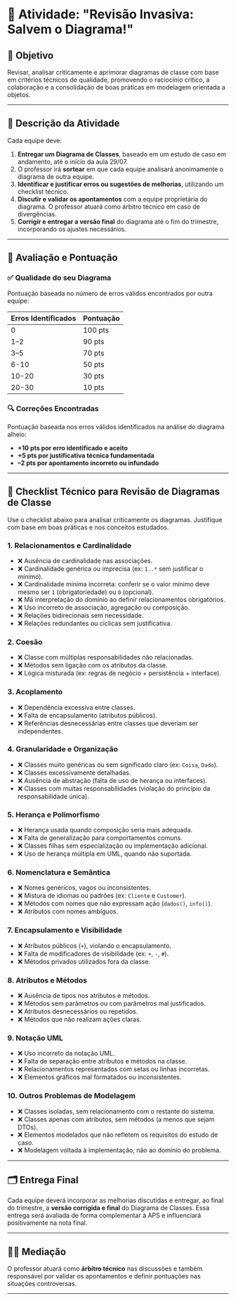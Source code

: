 # 🧠 Atividade: "Revisão Invasiva: Salvem o Diagrama!"

## 🎯 Objetivo

Revisar, analisar criticamente e aprimorar diagramas de classe com base em critérios técnicos de qualidade, promovendo o raciocínio crítico, a colaboração e a consolidação de boas práticas em modelagem orientada a objetos.

---

## 🧪 Descrição da Atividade

Cada equipe deve:

1. **Entregar um Diagrama de Classes**, baseado em um estudo de caso em andamento, até o início da aula 29/07.
2. O professor irá **sortear** em que cada equipe analisará anonimamente o diagrama de outra equipe.
3. **Identificar e justificar erros ou sugestões de melhorias**, utilizando um checklist técnico.
4. **Discutir e validar os apontamentos** com a equipe proprietária do diagrama. O professor atuará como árbitro técnico em caso de divergências.
5. **Corrigir e entregar a versão final** do diagrama até o fim do trimestre, incorporando os ajustes necessários.

---

## 🔎 Avaliação e Pontuação

### ✅ Qualidade do seu Diagrama
Pontuação baseada no número de erros válidos encontrados por outra equipe:

| Erros Identificados | Pontuação |
|---------------------|-----------|
| 0                   | 100 pts   |
| 1–2                 | 90 pts    |
| 3–5                 | 70 pts    |
| 6-10           | 50 pts    |
| 10-20           | 30 pts    |
| 20-30           | 10 pts    |

### 🔍 Correções Encontradas
Pontuação baseada nos erros válidos identificados na análise do diagrama alheio:

- **+10 pts por erro identificado e aceito**
- **+5 pts por justificativa técnica fundamentada**
- **–2 pts por apontamento incorreto ou infundado**

---

## 🧩 Checklist Técnico para Revisão de Diagramas de Classe

Use o checklist abaixo para analisar criticamente os diagramas. Justifique com base em boas práticas e nos conceitos estudados.

### 1. Relacionamentos e Cardinalidade
- ❌ Ausência de cardinalidade nas associações.
- ❌ Cardinalidade genérica ou imprecisa (ex: `1..*` sem justificar o mínimo).
- ❌ Cardinalidade mínima incorreta: conferir se o valor mínimo deve mesmo ser `1` (obrigatoriedade) ou `0` (opcional).
- ❌ Má interpretação do domínio ao definir relacionamentos obrigatórios.
- ❌ Uso incorreto de associação, agregação ou composição.
- ❌ Relações bidirecionais sem necessidade.
- ❌ Relações redundantes ou cíclicas sem justificativa.

### 2. Coesão
- ❌ Classe com múltiplas responsabilidades não relacionadas.
- ❌ Métodos sem ligação com os atributos da classe.
- ❌ Lógica misturada (ex: regras de negócio + persistência + interface).

### 3. Acoplamento
- ❌ Dependência excessiva entre classes.
- ❌ Falta de encapsulamento (atributos públicos).
- ❌ Referências desnecessárias entre classes que deveriam ser independentes.

### 4. Granularidade e Organização
- ❌ Classes muito genéricas ou sem significado claro (ex: `Coisa`, `Dado`).
- ❌ Classes excessivamente detalhadas.
- ❌ Ausência de abstração (falta de uso de herança ou interfaces).
- ❌ Classes com muitas responsabilidades (violação do princípio da responsabilidade única).

### 5. Herança e Polimorfismo
- ❌ Herança usada quando composição seria mais adequada.
- ❌ Falta de generalização para comportamentos comuns.
- ❌ Classes filhas sem especialização ou implementação adicional.
- ❌ Uso de herança múltipla em UML, quando não suportada.

### 6. Nomenclatura e Semântica
- ❌ Nomes genéricos, vagos ou inconsistentes.
- ❌ Mistura de idiomas ou padrões (ex: `Cliente` e `Customer`).
- ❌ Métodos com nomes que não expressam ação (`dados()`, `info()`).
- ❌ Atributos com nomes ambíguos.

### 7. Encapsulamento e Visibilidade
- ❌ Atributos públicos (`+`), violando o encapsulamento.
- ❌ Falta de modificadores de visibilidade (ex: `+`, `-`, `#`).
- ❌ Métodos privados utilizados fora da classe.

### 8. Atributos e Métodos
- ❌ Ausência de tipos nos atributos e métodos.
- ❌ Métodos sem parâmetros ou com parâmetros mal justificados.
- ❌ Atributos desnecessários ou repetidos.
- ❌ Métodos que não realizam ações claras.

### 9. Notação UML
- ❌ Uso incorreto da notação UML.
- ❌ Falta de separação entre atributos e métodos na classe.
- ❌ Relacionamentos representados com setas ou linhas incorretas.
- ❌ Elementos gráficos mal formatados ou inconsistentes.

### 10. Outros Problemas de Modelagem
- ❌ Classes isoladas, sem relacionamento com o restante do sistema.
- ❌ Classes apenas com atributos, sem métodos (a menos que sejam DTOs).
- ❌ Elementos modelados que não refletem os requisitos do estudo de caso.
- ❌ Modelagem voltada à implementação, não ao domínio do problema.

---

## 🗂️ Entrega Final

Cada equipe deverá incorporar as melhorias discutidas e entregar, ao final do trimestre, a **versão corrigida e final** do Diagrama de Classes. Essa entrega será avaliada de forma complementar à APS e influenciará positivamente na nota final.

---

## 👨‍🏫 Mediação

O professor atuará como **árbitro técnico** nas discussões e também responsável por validar os apontamentos e definir pontuações nas situações controversas.

---
